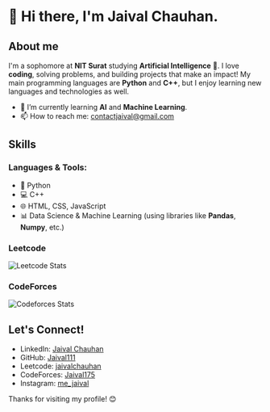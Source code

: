 # 👋 Hi there, I'm Jaival Chauhan.

## About me

I'm a sophomore at **NIT Surat** studying **Artificial Intelligence** 🤖. I love **coding**, solving problems, and building projects that make an impact! My main programming languages are **Python** and **C++**, but I enjoy learning new languages and technologies as well.

- 🌱 I’m currently learning **AI** and **Machine Learning**.
- 📫 How to reach me: [contactjaival@gmail.com](mailto:contactjaival@gmail.com)

## Skills

### Languages & Tools:
- 🐍 Python
- 💻 C++
- 🌐 HTML, CSS, JavaScript
- 📊 Data Science & Machine Learning (using libraries like **Pandas**, **Numpy**, etc.)
  
### Leetcode
![Leetcode Stats](https://leetcard.jacoblin.cool/jaivalchauhan?theme=transparent)

### CodeForces
![Codeforces Stats](https://codeforces-readme-stats.vercel.app/api/card?username=Jaival175)

<!-- ### Projects:
Here are some of the projects I've worked on recently:
- [Project Name](Link to your project) – Description of the project.
- [Project Name](Link to your project) – Description of the project.
- [Project Name](Link to your project) – Description of the project.

## 📝 Blog Posts
- [Blog Title](Link to your blog) – Summary of your blog post.
- [Blog Title](Link to your blog) – Summary of your blog post. -->

## Let's Connect!

- LinkedIn: [Jaival Chauhan](https://www.linkedin.com/in/jaival-chauhan/)
- GitHub: [Jaival111](https://github.com/Jaival111)
- Leetcode: [jaivalchauhan](https://leetcode.com/u/jaivalchauhan/)
- CodeForces: [Jaival175](https://codeforces.com/profile/Jaival175)
- Instagram: [me_jaival](https://www.instagram.com/me_jaival)

Thanks for visiting my profile! 😊

